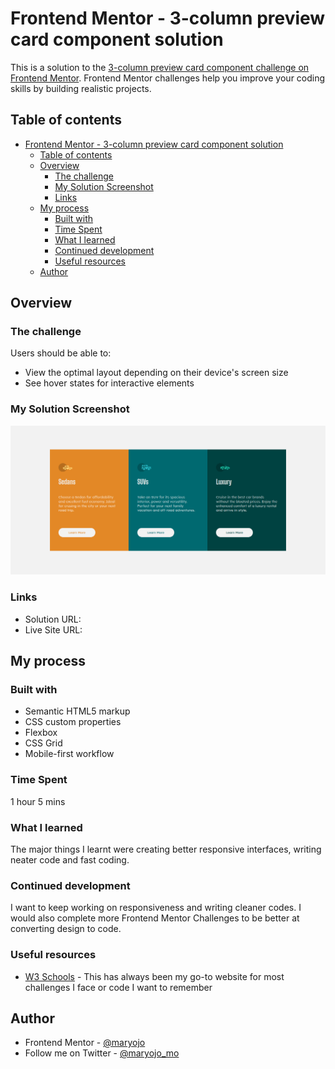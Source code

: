 # Frontend Mentor - 3-column preview card component solution

This is a solution to the [3-column preview card component challenge on Frontend Mentor](https://www.frontendmentor.io/challenges/3column-preview-card-component-pH92eAR2-). Frontend Mentor challenges help you improve your coding skills by building realistic projects. 

## Table of contents

- [Frontend Mentor - 3-column preview card component solution](#frontend-mentor---3-column-preview-card-component-solution)
  - [Table of contents](#table-of-contents)
  - [Overview](#overview)
    - [The challenge](#the-challenge)
    - [My Solution Screenshot](#my-solution-screenshot)
    - [Links](#links)
  - [My process](#my-process)
    - [Built with](#built-with)
    - [Time Spent](#time-spent)
    - [What I learned](#what-i-learned)
    - [Continued development](#continued-development)
    - [Useful resources](#useful-resources)
  - [Author](#author)

## Overview

### The challenge

Users should be able to:

- View the optimal layout depending on their device's screen size
- See hover states for interactive elements

### My Solution Screenshot

![](./images/screenshot.png)

### Links

- Solution URL: [](https://github.com/maryojo/3-column-preview-card-component)
- Live Site URL: [](https://maryojo.github.io/3-column-card-preview-component/)

## My process

### Built with

- Semantic HTML5 markup
- CSS custom properties
- Flexbox
- CSS Grid
- Mobile-first workflow
<!-- - [React](https://reactjs.org/) - JS library -->
<!-- - [Next.js](https://nextjs.org/) - React framework -->
<!-- - [Styled Components](https://styled-components.com/) - For styles -->

### Time Spent
1 hour 5 mins


### What I learned

The major things I learnt were creating better responsive interfaces, writing neater code and fast coding.

### Continued development

I want to keep working on responsiveness and writing cleaner codes. I would also complete more Frontend Mentor Challenges to be better at converting design to code.

### Useful resources

- [W3 Schools](https://www.w3schools.com/) - This has always been my go-to website for most challenges I face or code I want to remember


## Author

<!-- - Website - [Mary Ojo](https://www.your-site.com) -->
- Frontend Mentor - [@maryojo](https://www.frontendmentor.io/profile/maryojo)
- Follow me on Twitter - [@maryojo_mo](https://www.twitter.com/maryojo_mo)


